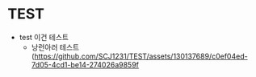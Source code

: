 # TEST
* test
  이건 테스트
  * 낭런아러
    테스트
    (https://github.com/SCJ1231/TEST/assets/130137689/c0ef04ed-7d05-4cd1-be14-274026a9859f
